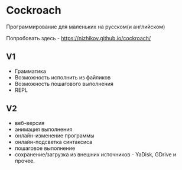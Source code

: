 # Cockroach

Программирование для маленьких на русском(и английском)

Попробовать здесь - https://nizhikov.github.io/cockroach/

## V1

* Грамматика
* Возможность исполнить из файликов
* Возможность пошагового выполнения
* REPL

## V2

* веб-версия
* анимация выполнения
* онлайн-изменение программы
* онлайн-подсветка синтаксиса
* пошаговое выполнение
* сохранение/загрузка из внешних источников - YaDisk, GDrive и прочее.
